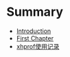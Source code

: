 # Summary

* [Introduction](README.md)
* [First Chapter](chapter1.md)
* [xhprof使用记录](xhprof使用记录.md)


